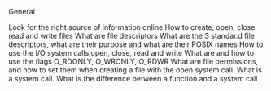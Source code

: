 General

Look for the right source of information online
How to create, open, close, read and write files
What are file descriptors
What are the 3 standar.d file descriptors, what are their purpose and what are 
their POSIX names
How to use the I/O system calls open, close, read and write
What are and how to use the flags O_RDONLY, O_WRONLY, O_RDWR
What are file permissions, and how to set them when creating a file with the 
open system call.
What is a system call.
What is the difference between a function and a system call

